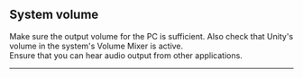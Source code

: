 ## System volume
Make sure the output volume for the PC is sufficient. Also check that Unity's volume in the system's Volume Mixer is active.  
Ensure that you can hear audio output from other applications.

---
